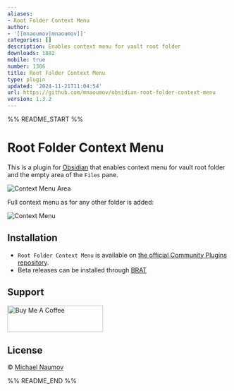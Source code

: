 ```yaml
---
aliases:
- Root Folder Context Menu
author:
- '[[mnaoumov|mnaoumov]]'
categories: []
description: Enables context menu for vault root folder
downloads: 1882
mobile: true
number: 1386
title: Root Folder Context Menu
type: plugin
updated: '2024-11-21T11:04:54'
url: https://github.com/mnaoumov/obsidian-root-folder-context-menu
version: 1.3.2
---
```


%% README_START %%

# Root Folder Context Menu

This is a plugin for [Obsidian](https://obsidian.md/) that enables context menu for vault root folder and the empty area of the `Files` pane.

![Context Menu Area](https://raw.githubusercontent.com/mnaoumov/obsidian-root-folder-context-menu/HEAD/images/context-menu-area.png)

Full context menu as for any other folder is added:

![Context Menu](https://raw.githubusercontent.com/mnaoumov/obsidian-root-folder-context-menu/HEAD/images/context-menu.png)

## Installation

- `Root Folder Context Menu` is available on [the official Community Plugins repository](https://obsidian.md/plugins?id=root-folder-context-menu).
- Beta releases can be installed through [BRAT](https://github.com/TfTHacker/obsidian42-brat)

## Support

<a href="https://www.buymeacoffee.com/mnaoumov" target="_blank"><img src="https://cdn.buymeacoffee.com/buttons/v2/default-yellow.png" alt="Buy Me A Coffee" style="height: 60px !important;width: 217px !important;"></a>

## License

© [Michael Naumov](https://github.com/mnaoumov/)


%% README_END %%